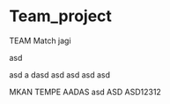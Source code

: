 # Team_project
 
TEAM Match
jagi

asd

asd
a
dasd
asd
asd
asd
asd

MKAN TEMPE AADAS
asd
ASD
ASD12312
